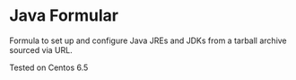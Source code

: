 # Java Formular

Formula to set up and configure Java JREs and JDKs from a tarball archive sourced via URL.

Tested on Centos 6.5
